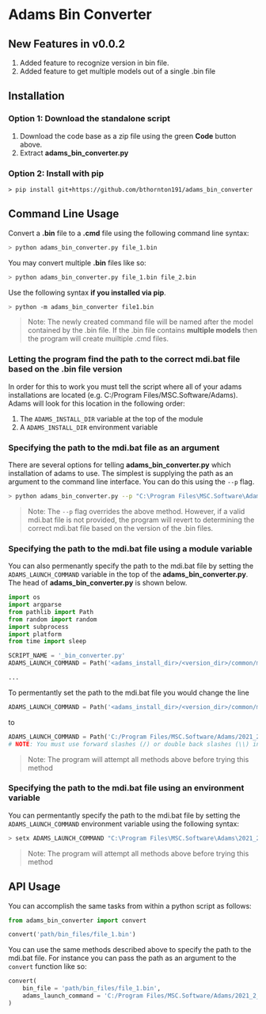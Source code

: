 # Adams Bin Converter

## New Features in v0.0.2
1. Added feature to recognize version in bin file.
2. Added feature to get multiple models out of a single .bin file

## Installation

### Option 1: Download the standalone script
1. Download the code base as a zip file using the green **Code** button above.
3. Extract **adams_bin_converter.py**


### Option 2: Install with pip
```
> pip install git+https://github.com/bthornton191/adams_bin_converter
```

## Command Line Usage
Convert a **.bin** file to a **.cmd** file using the following command line syntax:
```bash
> python adams_bin_converter.py file_1.bin
```
You may convert multiple **.bin** files like so:
```bash
> python adams_bin_converter.py file_1.bin file_2.bin
```
Use the following syntax **if you installed via pip**.
```bash
> python -m adams_bin_converter file1.bin
```
> Note: The newly created command file will be named after the model contained by the .bin file. 
> If the .bin file contains **multiple models** then the program will create muiltiple .cmd files.

### Letting the program find the path to the correct mdi.bat file based on the .bin file version
In order for this to work you must tell the script where all of your adams installations are 
located (e.g. C:/Program Files/MSC.Software/Adams). Adams will look for this location in the 
following order:
1. The `ADAMS_INSTALL_DIR` variable at the top of the module
2. A `ADAMS_INSTALL_DIR` environment variable

### Specifying the path to the mdi.bat file as an argument
There are several options for telling **adams_bin_converter.py** which installation of adams to use. 
The simplest is supplying the path as an argument to the command line interface. You can do this 
using the `--p` flag.
```bash
> python adams_bin_converter.py --p "C:\Program Files\MSC.Software\Adams\2021_2_2_826892\common\mdi.bat" file_1.bin
```
> Note: The `--p` flag overrides the above method. However, if a valid mdi.bat file is not provided, 
> the program will revert to determining the correct mdi.bat file based on the version of the .bin
> files.

### Specifying the path to the mdi.bat file using a module variable

You can also permenantly specify the path to the mdi.bat file by setting the `ADAMS_LAUNCH_COMMAND` 
variable in the top of the **adams_bin_converter.py**. The head of **adams_bin_converter.py** is shown below.
```python
import os
import argparse
from pathlib import Path
from random import random
import subprocess
import platform
from time import sleep

SCRIPT_NAME = '_bin_converter.py'
ADAMS_LAUNCH_COMMAND = Path('<adams_install_dir>/<version_dir>/common/mdi.bat')

...
```
To permentantly set the path to the mdi.bat file you would change the line
```python
ADAMS_LAUNCH_COMMAND = Path('<adams_install_dir>/<version_dir>/common/mdi.bat')
```
to
```python
ADAMS_LAUNCH_COMMAND = Path('C:/Program Files/MSC.Software/Adams/2021_2_2_826892/common/mdi.bat')
# NOTE: You must use forward slashes (/) or double back slashes (\\) in the file path above.
```
> Note: The program will attempt all methods above before trying this method

### Specifying the path to the mdi.bat file using an environment variable
You can permentantly specify the path to the mdi.bat file by setting the `ADAMS_LAUNCH_COMMAND` 
environment variable using the following syntax:
```bash
> setx ADAMS_LAUNCH_COMMAND "C:\Program Files\MSC.Software\Adams\2021_2_2_826892\common\mdi.bat"
```
> Note: The program will attempt all methods above before trying this method

## API Usage
You can accomplish the same tasks from within a python script as follows:
```python
from adams_bin_converter import convert

convert('path/bin_files/file_1.bin')
```
You can use the same methods described above to specify the path to the mdi.bat file. For instance
you can pass the path as an argument to the `convert` function like so:
```python
convert(
    bin_file = 'path/bin_files/file_1.bin',
    adams_launch_command = 'C:/Program Files/MSC.Software/Adams/2021_2_2_826892/common/mdi.bat'
)
```
